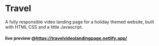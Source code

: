 # Travel

A fully responsible video landing page for a holiday themed website, built with HTML CSS and a little Javascript.

#### live preview @https://travelvideolandingpage.netlify.app/
